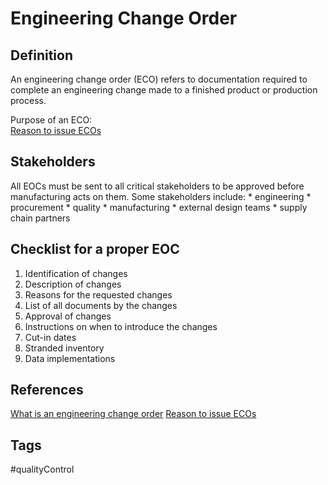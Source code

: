 # Engineering Change Order 

## Definition

An engineering change order (ECO) refers to documentation required to complete an engineering change made to a finished product or production process. 

Purpose of an ECO:  
[Reason to issue ECOs](../202110242330)

## Stakeholders

All EOCs must be sent to all critical stakeholders to be approved before manufacturing acts on them. Some stakeholders include:
	* engineering
	* procurement
	* quality
	* manufacturing
	* external design teams
	* supply chain partners

## Checklist for a proper EOC
1. Identification of changes
2. Description of changes
3. Reasons for the requested changes
4. List of all documents by the changes
5. Approval of changes
6. Instructions on when to introduce the changes
7. Cut-in dates
8. Stranded inventory
9. Data implementations

## References
[What is an engineering change order](https://versae.com/engineering-change-order/)
[Reason to issue ECOs](../202110242330)

## Tags
#qualityControl
